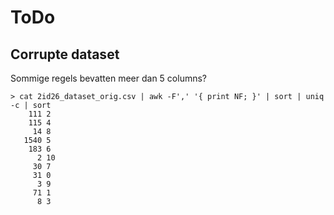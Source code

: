 # ToDo

## Corrupte dataset

Sommige regels bevatten meer dan 5 columns?

```
> cat 2id26_dataset_orig.csv | awk -F',' '{ print NF; }' | sort | uniq -c | sort
    111 2
    115 4
     14 8
   1540 5
    183 6
      2 10
     30 7
     31 0
      3 9
     71 1
      8 3
```
